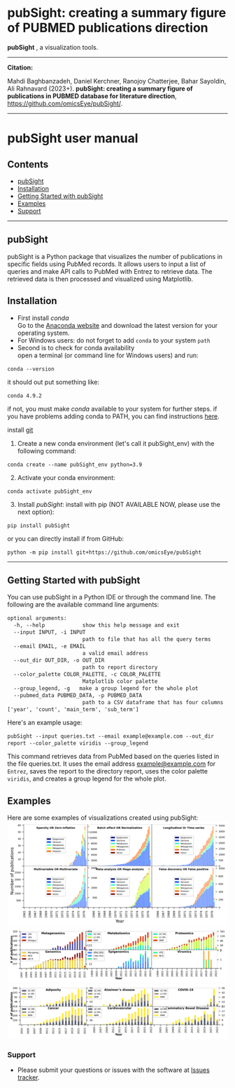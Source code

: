 # pubSight: creating a summary figure of PUBMED publications direction #

**pubSight** , a visualization tools.

---
**Citation:**


Mahdi Baghbanzadeh, Daniel Kerchner, Ranojoy Chatterjee, Bahar Sayoldin, Ali Rahnavard (2023+).
**pubSight: creating a summary figure of publications in PUBMED database for literature direction**,
https://github.com/omicsEye/pubSight/.

---
# pubSight user manual

## Contents ##
* [pubSight](#pubsight)
* [Installation](#installation)
* [Getting Started with pubSight](#getting-started-with-pubsight)
* [Examples](#examples)
* [Support](#support)
------------------------------------------------------------------------------------------------------------------------------
## pubSight ##
pubSight is a Python package that visualizes the number of publications in specific fields using PubMed records.
It allows users to input a list of queries and make API calls to PubMed with Entrez to retrieve data.
The retrieved data is then processed and visualized using Matplotlib.


## Installation ##

* First install *conda*  
Go to the [Anaconda website](https://www.anaconda.com/) and download the latest version for your operating system.  
* For Windows users: do not forget to add `conda` to your system `path`
* Second is to check for conda availability  
open a terminal (or command line for Windows users) and run:
```
conda --version
```
it should out put something like:
```
conda 4.9.2
```
if not, you must make *conda* available to your system for further steps.
if you have problems adding conda to PATH, you can find instructions
[here](https://docs.anaconda.com/anaconda/user-guide/faq/).  

install [git](https://gitforwindows.org/)

1) Create a new conda environment (let's call it pubSight_env) with the following command:
```commandline
conda create --name pubSight_env python=3.9
```
2) Activate your conda environment:
```commandline
conda activate pubSight_env 
```
3) Install *pubSight*:
install with pip (NOT AVAILABLE NOW, please use the next option):
```commandline
pip install pubSight
```
or you can directly install if from GitHub:
```commandline
python -m pip install git+https://github.com/omicsEye/pubSight
```

-----------------------------------------------------------------------------------------------------------------------

## Getting Started with pubSight ##
You can use pubSight in a Python IDE or through the command line.
The following are the available command line arguments:
```commandline
optional arguments:
  -h, --help            show this help message and exit
  --input INPUT, -i INPUT
                        path to file that has all the query terms
  --email EMAIL, -e EMAIL
                        a valid email address
  --out_dir OUT_DIR, -o OUT_DIR
                        path to report directory
  --color_palette COLOR_PALETTE, -c COLOR_PALETTE
                        Matplotlib color palette
  --group_legend, -g   make a group legend for the whole plot
  --pubmed_data PUBMED_DATA, -p PUBMED_DATA
                        path to a CSV dataframe that has four columns ['year', 'count', 'main_term', 'sub_term']
```
Here's an example usage:
```commandline
pubSight --input queries.txt --email example@example.com --out_dir report --color_palette viridis --group_legend
```
This command retrieves data from PubMed based on the queries listed in the file queries.txt. It uses the email 
address example@example.com for `Entrez`, saves the report to the directory report,
uses the color palette `viridis`, and creates a group legend for the whole plot.

## Examples ##
Here are some examples of visualizations created using pubSight:
![alt text](https://github.com/omicsEye/pubSight/blob/main/img/Figure_2.png)
![alt text](https://github.com/omicsEye/pubSight/blob/main/img/SFig1.png)
![alt text](https://github.com/omicsEye/pubSight/blob/main/img/supp1.png)


### Support ###

* Please submit your questions or issues with the software at [Issues tracker](https://github.com/omicsEye/pubSight/issues).
